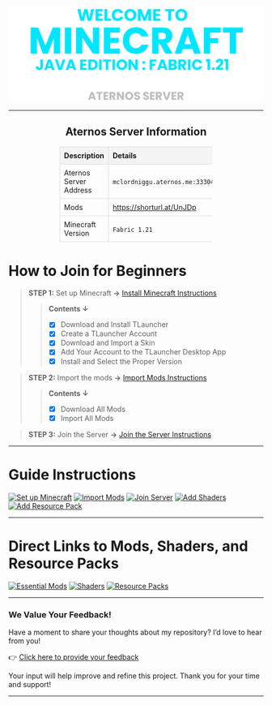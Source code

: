 <div align="center"> <img src="assets/images/thumbnail/thumbnail (3).png"> </div>

---

<!-- Aternos Server Information -->
<h2 style="text-align: center;">Aternos Server Information</h2>
<table style="margin: auto; border-collapse: collapse; width: 60%; text-align: left;">
  <tr>
    <th style="border: 1px solid #ddd; padding: 8px; background-color: #f4f4f4;">Description</th>
    <th style="border: 1px solid #ddd; padding: 8px; background-color: #f4f4f4;">Details</th>
  </tr>
  <tr>
    <td style="border: 1px solid #ddd; padding: 8px;">Aternos Server Address</td>
    <td style="border: 1px solid #ddd; padding: 8px;"><code>mclordniggu.aternos.me:33304</code></td>
  </tr>
  <tr>
    <td style="border: 1px solid #ddd; padding: 8px;">Mods</td>
    <td style="border: 1px solid #ddd; padding: 8px;"><a href="https://shorturl.at/UnJDp" target="_blank">https://shorturl.at/UnJDp</a></td>
  </tr>
  <tr>
    <td style="border: 1px solid #ddd; padding: 8px;">Minecraft Version</td>
    <td style="border: 1px solid #ddd; padding: 8px;"><code>Fabric 1.21</code></td>
  </tr>
</table>

# How to Join for Beginners

> __STEP 1:__ Set up Minecraft __->__ [Install Minecraft Instructions](assets/docs/install-minecraft.md)
>> __Contents ↓__
>> - [x] Download and Install TLauncher
>> - [x] Create a TLauncher Account
>> - [x] Download and Import a Skin
>> - [x] Add Your Account to the TLauncher Desktop App
>> - [x] Install and Select the Proper Version

> __STEP 2:__ Import the mods __->__ [Import Mods Instructions](assets/docs/import-mods.md)
>> __Contents ↓__
>> - [x] Download All Mods
>> - [x] Import All Mods

> __STEP 3:__ Join the Server __->__ [Join the Server Instructions](assets/docs/join-to-server.md)
---

# Guide Instructions

[![Set up Minecraft](https://img.shields.io/badge/Set%20up%20Minecraft-skyblue?style=for-the-badge&logoColor=gray)](assets/docs/install-minecraft.md)
[![Import Mods](https://img.shields.io/badge/Import%20Mods-purple?style=for-the-badge&logoColor=gray)](assets/docs/import-mods.md)
[![Join Server](https://img.shields.io/badge/Join%20Server-orange?style=for-the-badge&logoColor=gray)](assets/docs/join-to-server.md)
[![Add Shaders](https://img.shields.io/badge/Add%20Shaders-darkgreen?style=for-the-badge&logoColor=gray)](assets/docs/use-shaders.md)
[![Add Resource Pack](https://img.shields.io/badge/Add%20Resource%20Packs-blue?style=for-the-badge&logoColor=gray)](assets/docs/resourcepack.md)

---

# Direct Links to Mods, Shaders, and Resource Packs

[![Essential Mods](https://img.shields.io/badge/Server%20Mods-lightgray?style=for-the-badge&logoColor=gray)](https://drive.google.com/drive/folders/1YGgE69lhLF2aFLMD_zClRyE7V6v5Mule?usp=sharing)
[![Shaders](https://img.shields.io/badge/Shaders-darkgreen?style=for-the-badge&logoColor=gray)](https://drive.google.com/drive/folders/1zhcKd8_JRFz0OPrVxE_usgp4cKsTGP38?usp=sharing)
[![Resource Packs](https://img.shields.io/badge/Resource%20Packs-blue?style=for-the-badge&logoColor=gray)](https://drive.google.com/drive/folders/1fCE552raGQK7nNoW5SKWI0pFotz8BluG?usp=sharing)

---

### We Value Your Feedback!
Have a moment to share your thoughts about my repository? I’d love to hear from you!

👉 [Click here to provide your feedback](https://forms.gle/hcPwKUXLbG2WCxSb8)

Your input will help improve and refine this project. Thank you for your time and support!

---

